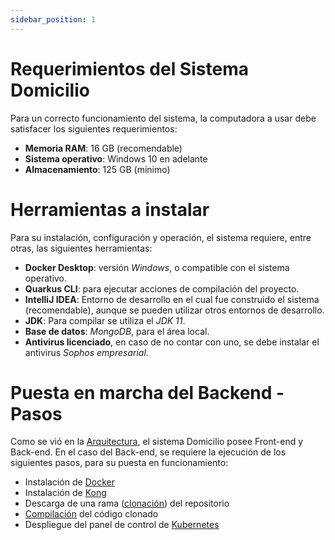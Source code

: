 ```yaml
---
sidebar_position: 1
---
```


# Requerimientos del Sistema Domicilio

Para un correcto funcionamiento del sistema, la computadora a usar debe satisfacer los siguientes requerimientos:  

- **Memoria RAM**: 16 GB (recomendable)
- **Sistema operativo**: Windows 10 en adelante
- **Almacenamiento**: 125 GB (mínimo)

# Herramientas a instalar  

Para su instalación, configuración y operación, el sistema requiere, entre otras, las siguientes herramientas:  

- **Docker Desktop**: versión _Windows_, o compatible con el sistema operativo.  
- **Quarkus CLI**: para ejecutar acciones de compilación del proyecto.  
- **IntelliJ IDEA**: Entorno de desarrollo en el cual fue construido el sistema (recomendable), aunque se pueden utilizar otros entornos de desarrollo.  
- **JDK**: Para compilar se utiliza el _JDK 11_.  
- **Base de datos**: _MongoDB_, para el área local.  
- **Antivirus licenciado**, en caso de no contar con uno, se debe instalar el antivirus _Sophos empresarial_.

# Puesta en marcha del Backend - Pasos  

Como se vió en la [Arquitectura](/intro.md##-Arquitectura-del-proyecto), el sistema Domicilio posee Front-end y Back-end. En el caso del Back-end, se requiere la ejecución de los siguientes pasos, para su puesta en funcionamiento:  

- Instalación de [Docker](Docker.md)  
- Instalación de [Kong](Instalacion-Kong.md)  
- Descarga de una rama ([clonación](Descarga-version.md)) del repositorio  
- [Compilación](compilacion.md) del código clonado  
- Despliegue del panel de control de [Kubernetes](Subir-imagenes-Kubernetes.md)  

 
  